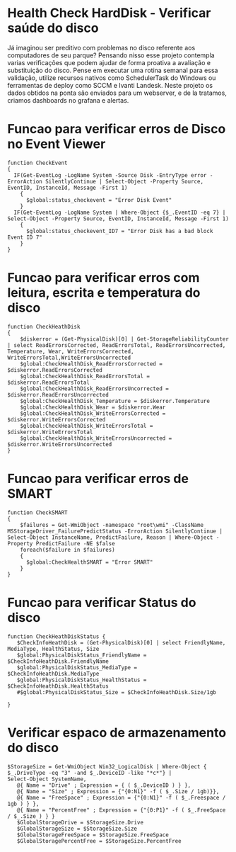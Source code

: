 # Health Check HardDisk - Verificar saúde do disco

Já imaginou ser preditivo com problemas no disco referente aos computadores de seu parque? Pensando nisso esse projeto contempla varias verificações que podem ajudar de forma proativa a avaliação e substituição do disco. Pense em executar uma rotina semanal para essa validação, utilize recursos nativos como SchedulerTask do Windows ou ferramentas de deploy como SCCM e Ivanti Landesk. Neste projeto os dados obtidos na ponta são enviados para um webserver, e de la tratamos, criamos dashboards no grafana e alertas. 


# Funcao para verificar erros de Disco no Event Viewer
```
function CheckEvent 
{
  IF(Get-EventLog -LogName System -Source Disk -EntryType error -ErrorAction SilentlyContinue | Select-Object -Property Source, EventID, InstanceId, Message -First 1)
    {
      $global:status_checkevent = "Error Disk Event"
    }
  IF(Get-EventLog -LogName System | Where-Object {$_.EventID -eq 7} |  Select-Object -Property Source, EventID, InstanceId, Message -First 1)
    {
      $global:status_checkevent_ID7 = "Error Disk has a bad block Event ID 7"
    }
}
```


# Funcao para verificar erros com leitura, escrita e temperatura do disco
```
function CheckHeathDisk
{
    $diskerror = (Get-PhysicalDisk)[0] | Get-StorageReliabilityCounter | select ReadErrorsCorrected, ReadErrorsTotal, ReadErrorsUncorrected, Temperature, Wear, WriteErrorsCorrected, WriteErrorsTotal,WriteErrorsUncorrected 
    $global:CheckHealthDisk_ReadErrorsCorrected = $diskerror.ReadErrorsCorrected
    $global:CheckHealthDisk_ReadErrorsTotal = $diskerror.ReadErrorsTotal
    $global:CheckHealthDisk_ReadErrorsUncorrected = $diskerror.ReadErrorsUncorrected
    $global:CheckHealthDisk_Temperature = $diskerror.Temperature
    $global:CheckHealthDisk_Wear = $diskerror.Wear
    $global:CheckHealthDisk_WriteErrorsCorrected = $diskerror.WriteErrorsCorrected
    $global:CheckHealthDisk_WriteErrorsTotal = $diskerror.WriteErrorsTotal
    $global:CheckHealthDisk_WriteErrorsUncorrected = $diskerror.WriteErrorsUncorrected    
}
```

# Funcao para verificar erros de SMART
```
function CheckSMART 
{
	$failures = Get-WmiObject -namespace "root\wmi" -ClassName MSStorageDriver_FailurePredictStatus -ErrorAction SilentlyContinue | Select-Object InstanceName, PredictFailure, Reason | Where-Object -Property PredictFailure -NE $false
	foreach($failure in $failures)
	{
	  $global:CheckHealthSMART = "Error SMART"
	}
}
 ```

# Funcao para verificar Status do disco
 ```
function CheckHeathDiskStatus {
    $CheckInfoHeathDisk = (Get-PhysicalDisk)[0] | select FriendlyName, MediaType, HealthStatus, Size
    $global:PhysicalDiskStatus_FriendlyName = $CheckInfoHeathDisk.FriendlyName
    $global:PhysicalDiskStatus_MediaType = $CheckInfoHeathDisk.MediaType
    $global:PhysicalDiskStatus_HealthStatus = $CheckInfoHeathDisk.HealthStatus
    #$global:PhysicalDiskStatus_Size = $CheckInfoHeathDisk.Size/1gb
    
}
 ```
 
# Verificar espaco de armazenamento do disco
 ```
$StorageSize = Get-WmiObject Win32_LogicalDisk | Where-Object { $_.DriveType -eq "3" -and $_.DeviceID -like "*c*"} | 
Select-Object SystemName, 
    @{ Name = "Drive" ; Expression = { ( $_.DeviceID ) } },
    @{ Name = "Size" ; Expression = {"{0:N1}" -f ( $_.Size / 1gb)}},
    @{ Name = "FreeSpace" ; Expression = {"{0:N1}" -f ( $_.Freespace / 1gb ) } },
    @{ Name = "PercentFree" ; Expression = {"{0:P1}" -f ( $_.FreeSpace / $_.Size ) } }  
    $GlobalStorageDrive = $StorageSize.Drive
    $GlobalStorageSize = $StorageSize.Size
    $GlobalStorageFreeSpace = $StorageSize.FreeSpace
    $GlobalStoragePercentFree = $StorageSize.PercentFree
  ```
